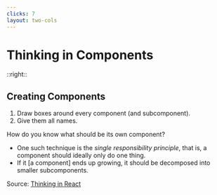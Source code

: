 ```yaml
---
clicks: 7
layout: two-cols
---
```


# Thinking in Components

<!-- ./components/LoginForm.vue -->
<LoginForm v-click="1" />

::right::

<h2 v-click="2" class="mb-4">Creating Components</h2>

<v-clicks>

1. Draw boxes around every component (and subcomponent).
2. Give them all names.

</v-clicks>

<p v-click="5">How do you know what should be its own component?</p>

<v-clicks>

- One such technique is the _single responsibility principle_, that is, a component should ideally only do one thing.
- If it [a component] ends up growing, it should be decomposed into smaller subcomponents.

</v-clicks>

<span v-click="3" class="text-xs">Source: [Thinking in React](https://reactjs.org/docs/thinking-in-react.html)</span>
